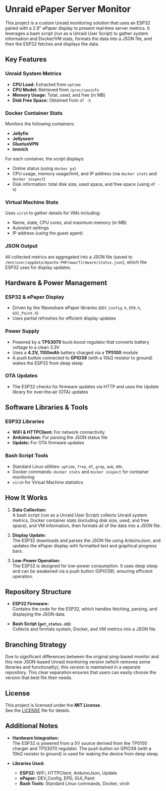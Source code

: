 # Unraid ePaper Server Monitor

This project is a custom Unraid monitoring solution that uses an ESP32 paired with a 2.9″ ePaper display to present real‑time server metrics. It leverages a bash script (run as a Unraid User Script) to gather system information and Docker/VM stats, formats the data into a JSON file, and then the ESP32 fetches and displays the data.

## Key Features

### Unraid System Metrics
- **CPU Load:** Extracted from `uptime`
- **CPU Model:** Retrieved from `/proc/cpuinfo`
- **Memory Usage:** Total, used, and free (in MB)
- **Disk Free Space:** Obtained from `df -h`

### Docker Container Stats
Monitors the following containers:
- **Jellyfin**
- **Jellyseerr**
- **GluetunVPN**
- **immich**

For each container, the script displays:
- Online status (using `docker ps`)
- CPU usage, memory usage/limit, and IP address (via `docker stats` and `docker inspect`)
- Disk information: total disk size, used space, and free space (using `df -h`)

### Virtual Machine Stats
Uses `virsh` to gather details for VMs including:
- Name, state, CPU cores, and maximum memory (in MB)
- Autostart settings
- IP address (using the guest agent)

### JSON Output
All collected metrics are aggregated into a JSON file (saved to `/mnt/user/appdata/Apache-PHP/www/firmware/status.json`), which the ESP32 uses for display updates.

## Hardware & Power Management

### ESP32 & ePaper Display
- Driven by the Waveshare ePaper libraries (`DEV_Config.h`, `EPD.h`, `GUI_Paint.h`)
- Uses partial refreshes for efficient display updates

### Power Supply
- Powered by a **TPS3070** buck‑boost regulator that converts battery voltage to a clean 3.3V
- Uses a **4.2V, 1100mAh** battery charged via a **TP5100** module
- A push button connected to **GPIO39** (with a 10kΩ resistor to ground) wakes the ESP32 from deep sleep

### OTA Updates
- The ESP32 checks for firmware updates via HTTP and uses the Update library for over‑the‑air (OTA) updates

## Software Libraries & Tools

### ESP32 Libraries
- **WiFi & HTTPClient:** For network connectivity
- **ArduinoJson:** For parsing the JSON status file
- **Update:** For OTA firmware updates

### Bash Script Tools
- Standard Linux utilities: `uptime`, `free`, `df`, `grep`, `awk`, etc.
- Docker commands: `docker stats` and `docker inspect` for container monitoring
- `virsh` for Virtual Machine statistics

## How It Works

1. **Data Collection:**  
   A bash script (run as a Unraid User Script) collects Unraid system metrics, Docker container stats (including disk size, used, and free space), and VM information, then formats all of the data into a JSON file.

2. **Display Update:**  
   The ESP32 downloads and parses the JSON file using ArduinoJson, and updates the ePaper display with formatted text and graphical progress bars.

3. **Low-Power Operation:**  
   The ESP32 is designed for low-power consumption. It uses deep sleep and can be awakened via a push button (GPIO39), ensuring efficient operation.

## Repository Structure

- **ESP32 Firmware:**  
  Contains the code for the ESP32, which handles fetching, parsing, and displaying the JSON data.

- **Bash Script (`get_status.sh`):**  
  Collects and formats system, Docker, and VM metrics into a JSON file.

## Branching Strategy

Due to significant differences between the original ping-based monitor and this new JSON-based Unraid monitoring version (which removes some libraries and functionality), this version is maintained in a separate repository. This clear separation ensures that users can easily choose the version that best fits their needs.

## License

This project is licensed under the **MIT License**.  
See the [LICENSE](LICENSE) file for details.

## Additional Notes

- **Hardware Integration:**  
  The ESP32 is powered from a 5V source derived from the TP5100 charger and TPS3070 regulator. The push button on GPIO39 (with a 10kΩ resistor to ground) is used for waking the device from deep sleep.
  
- **Libraries Used:**  
  - **ESP32:** WiFi, HTTPClient, ArduinoJson, Update  
  - **ePaper:** DEV_Config, EPD, GUI_Paint  
  - **Bash Tools:** Standard Linux commands, Docker, virsh
